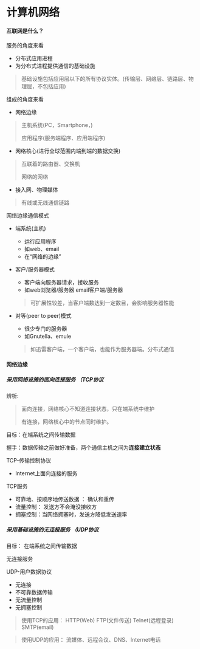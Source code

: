 # 计算机网络

#### 互联网是什么？

服务的角度来看

- 分布式应用进程
- 为分布式进程提供通信的基础设施

> 基础设施包括应用层以下的所有协议实体。(传输层、网络层、链路层、物理层，不包括应用)

组成的角度来看

- 网络边缘



> 主机系统(PC，Smartphone，)
>
> 应用程序(服务端程序、应用端程序)

- 网络核心(进行全球范围内端到端的数据交换)

> 互联着的路由器、交换机
>
> 网络的网络

- 接入网、物理媒体

> 有线或无线通信链路



网络边缘通信模式

- 端系统(主机) 

  - 运行应用程序
  - 如web、email
  - 在“网络的边缘”

- 客户/服务器模式 

  - 客户端向服务器请求，接收服务
  - 如web浏览器/服务器  email客户端/服务器

  > 可扩展性较差，当客户端数达到一定数目，会影响服务器性能

- 对等(peer to peer)模式

  - 很少专门的服务器
  - 如Gnutella、emule

  > 如迅雷客户端，一个客户端，也能作为服务器端。分布式通信



#### 网络边缘

##### 采用网络设施的面向连接服务 （TCP协议

辨析:

> 面向连接，网络核心不知道连接状态，只在端系统中维护
>
> 有连接，网络核心中的节点同时维护。

目标：在端系统之间传输数据

握手：数据传输之前做好准备，两个通信主机之间为**连接建立状态**

TCP-传输控制协议

- Internet上面向连接的服务

TCP服务

- 可靠地、按顺序地传送数据 ： 确认和重传
- 流量控制： 发送方不会淹没接收方
- 拥塞控制：当网络拥塞时，发送方降低发送速率

##### 采用基础设施的无连接服务 （UDP协议

目标： 在端系统之间传输数据

无连接服务

UDP-用户数据协议

- 无连接
- 不可靠数据传输
- 无流量控制
- 无拥塞控制

> 使用TCP的应用： HTTP(Web)  FTP(文件传送)  Telnet(远程登录)  SMTP(email)

> 使用UDP的应用： 流媒体、远程会议、DNS、Internet电话